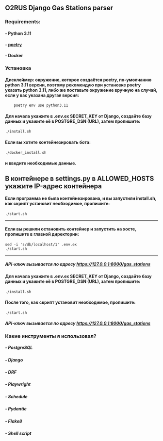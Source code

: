 ## O2RUS Django Gas Stations parser

### Requirements:
#### - Python 3.11
#### - [poetry](https://python-poetry.org/docs/)
#### - Docker


### Установка
#### Дисклеймер: окружение, которое создаётся poetry, по-умолчанию python 3.11 версии, поэтому рекомендую при установке poetry указать python 3.11, либо же поставьте окружение вручную на случай, если у вас указана другая версия:
        poetry env use python3.11

#### Для начала укажите в .env.ex SECRET_KEY от Django, создайте базу данных и укажите её в POSTGRE_DSN (URL), затем пропишите:
    ./install.sh

#### Если вы хотите контейнезировать бота:
	./docker_install.sh
#### и введите необходимые данные.
В контейнере в settings.py в ALLOWED_HOSTS укажите IP-адрес контейнера
---
#### Если программа не была контейнезирована, и вы запустили install.sh, как скрипт установит необходимое, пропишите:
    ./start.sh
---
#### Если вы решили остановить контейнер и запустить на хосте, пропишите в главной директории:
```
sed -i 's/db/localhost/1' .env.ex	
./start.sh
```
---
##### API-ключ вызывается по адресу https://127.0.0.1:8000/gas_stations

#### Для начала укажите в .env.ex SECRET_KEY от Django, создайте базу данных и укажите её в POSTGRE_DSN (URL), затем пропишите:
    ./install.sh
#### После того, как скрипт установит необходимое, пропишите:
    ./start.sh
##### API-ключ вызывается по адресу https://127.0.0.1:8000/gas_stations

### Какие инструменты я использовал?
##### - PostgreSQL
##### - Django
##### - DRF
##### - Playwright
##### - Schedule
##### - Pydantic
##### - Flake8
##### - Shell script
